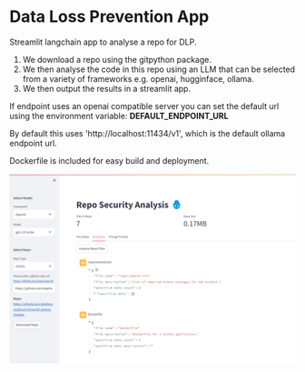 # Data Loss Prevention App

Streamlit langchain app to analyse a repo for DLP.

1) We download a repo using the gitpython package.
2) We then analyse the code in this repo using an LLM that can be selected from a variety of frameworks e.g. openai, hugginface, ollama.
3) We then output the results in a streamlit app.

If endpoint uses an openai compatible server you can set the default url using the environment variable: **DEFAULT_ENDPOINT_URL**

By default this uses 'http://localhost:11434/v1', which is the default ollama endpoint url.

Dockerfile is included for easy build and deployment.

!['Screenshot of the APP'](repo-scan.png)